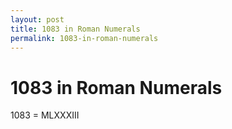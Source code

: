 ```yaml
---
layout: post
title: 1083 in Roman Numerals
permalink: 1083-in-roman-numerals
---
```


# 1083 in Roman Numerals

1083 = MLXXXIII
